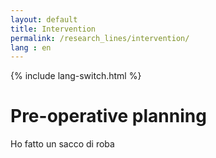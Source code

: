 ```yaml
---
layout: default
title: Intervention
permalink: /research_lines/intervention/
lang : en
---
```

{% include lang-switch.html %}

# Pre-operative planning

Ho fatto un sacco di roba